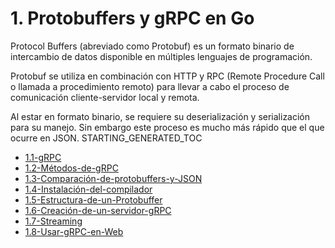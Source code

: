 # 1. Protobuffers y gRPC en Go

Protocol Buffers (abreviado como Protobuf) es un formato binario de intercambio de datos disponible en múltiples lenguajes de programación.

Protobuf se utiliza en combinación con HTTP y RPC (Remote Procedure Call o llamada a procedimiento remoto) para llevar a cabo el proceso de comunicación cliente-servidor local y remota.

Al estar en formato binario, se requiere su deserialización y serialización para su manejo. Sin embargo este proceso es mucho más rápido que el que ocurre en JSON.
STARTING_GENERATED_TOC



[comment]:STARTING_GENERATED_TOC

* [1.1-gRPC](<./content/1.1-gRPC.md>)
* [1.2-Métodos-de-gRPC](<./content/1.2-Métodos-de-gRPC.md>)
* [1.3-Comparación-de-protobuffers-y-JSON](<./content/1.3-Comparación-de-protobuffers-y-JSON.md>)
* [1.4-Instalación-del-compilador](<./content/1.4-Instalación-del-compilador.md>)
* [1.5-Estructura-de-un-Protobuffer](<./content/1.5-Estructura-de-un-Protobuffer.md>)
* [1.6-Creación-de-un-servidor-gRPC](<./content/1.6-Creación-de-un-servidor-gRPC.md>)
* [1.7-Streaming](<./content/1.7-Streaming.md>)
* [1.8-Usar-gRPC-en-Web](<./content/1.8-Usar-gRPC-en-Web.md>)

[comment]:ENDING_GENERATED_TOC
